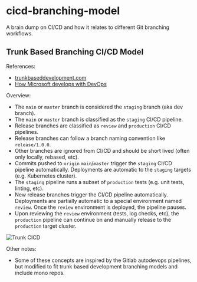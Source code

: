 # cicd-branching-model

A brain dump on CI/CD and how it relates to different Git branching workflows.

## Trunk Based Branching CI/CD Model

References:
- [trunkbaseddevelopment.com](https://trunkbaseddevelopment.com)
- [How Microsoft develops with DevOps](https://learn.microsoft.com/en-us/devops/develop/how-microsoft-develops-devops)


Overview:
- The `main` or `master` branch is considered the `staging` branch (aka dev branch).
- The `main` or `master` branch is classified as the `staging` CI/CD pipeline.
- Release branches are classified as `review` and `production` CI/CD pipelines.
- Release branches can follow a branch naming convention like `release/1.0.0`.
- Other branches are ignored from CI/CD and should be short lived (often only locally, rebased, etc).
- Commits pushed to `origin` `main`/`master` trigger the `staging` CI/CD pipeline automatically.
  Deployments are automatic to the `staging` targets (e.g. Kubernetes cluster).
- The `staging` pipeline runs a subset of `production` tests (e.g. unit tests, linting, etc).
- New release branches trigger the CI/CD pipeline automatically.
  Deployments are partially automatic to a special environment named `review`.
  Once the `review` environment is deployed, the pipeline pauses.
- Upon reviewing the `review` environment (tests, log checks, etc), the `production` pipeline can
  continue on and manually release to the `production` target cluster.


![Trunk CICD](/trunk-cicd.png)


Other notes:
- Some of these concepts are inspired by the Gitlab autodevops pipelines, but modified to fit trunk
  based development branching models and include mono repos.
